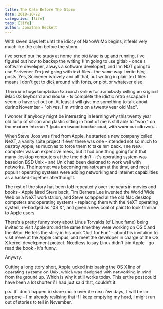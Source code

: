 ```yaml
---
title: The Calm Before The Storm
date: 2018-10-22
categories: [life]
tags: [life]
author: Jonathan Beckett
---
```


With seven days left until the idiocy of NaNoWriMo begins, it feels very much like the calm before the storm.

I've sorted out the study at home, the old iMac is up and running, I've figured out how to backup the writing (I'm going to use gitlab - once a software developer, always a software developer), and I'm NOT going to use Scrivener. I'm just going with text files - the same way I write blog posts. Yes, Scrivener is lovely and all that, but writing in plain text files means I don't get to dick around with fonts, or plot, or whatever else.

There is a huge temptation to search online for somebody selling an original iMac G3 keyboard and mouse - to complete the idiotic retro escapade I seem to have set out on. At least it will give me something to talk about during November - "oh yes, I'm writing on a twenty year old Mac".

I wonder if anybody might be interesting in learning why this twenty year old lump of silicon and plastic sitting in front of me is still able to "work" on the modern internet ? (puts on tweed teacher coat, with worn out elbows)...

When Steve Jobs was fired from Apple, he started a new company called NeXT, a vanity spite project if ever there was one - intended not so much to destroy Apple, as much as to force them to take him back. The NeXT computer was an expensive mess, but it had one thing going for it that many desktop computers at the time didn't - it's operating system was based on BSD Unix - and Unix had been designed to work well with networks. The internet was becoming mainstream at the time, and most popular operating systems were adding networking and internet capabilities as a hacked-together afterthought.

The rest of the story has been told repeatedly over the years in movies and books - Apple hired Steve back, Tim Berners Lee invented the World Wide Web on a NeXT workstation, and Steve scrapped all the old Mac desktop computers and operating systems - replacing them with the NeXT operating system, re-badged as "OS X", and given a new coat of paint to look familiar to Apple users.

There's a pretty funny story about Linus Torvalds (of Linux fame) being invited to visit Apple around the same time they were working on OS X and the iMac. He tells the story in his book "Just for Fun" - about his invitation to visit Steve at the Apple campus, and meet the developer in charge of the OS X kernel development project. Needless to say Linus didn't join Apple - go read the book - it's funny.

Anyway.

Cutting a long story short, Apple lucked into basing the OS X line of operating systems on Unix, which was designed with networking in mind from the ground up. Which is why it still works today. This entire post could have been a lot shorter if I had just said that, couldn't it.

p.s. if I don't happen to share much over the next few days, it will be on purpose - I'm already realising that if I keep emptying my head, I might run out of stories to tell in November.